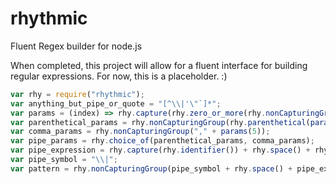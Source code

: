 # rhythmic
Fluent Regex builder for node.js

When completed, this project will allow for a fluent interface for building regular expressions. For now, this is a placeholder. :)

```javascript
var rhy = require("rhythmic");
var anything_but_pipe_or_quote = "[^\\|'\"`]*";
var params = (index) => rhy.capture(rhy.zero_or_more(rhy.nonCapturingGroup(anything_but_pipe_or_quote + rhy.optional(rhy.quoted(".*?",index)))));
var parenthetical_params = rhy.nonCapturingGroup(rhy.parenthetical(params(2)));
var comma_params = rhy.nonCapturingGroup("," + params(5));
var pipe_params = rhy.choice_of(parenthetical_params, comma_params);
var pipe_expression = rhy.capture(rhy.identifier()) + rhy.space() + rhy.optional(rhy.nonCapturingGroup(pipe_params));
var pipe_symbol = "\\|";
var pattern = rhy.nonCapturingGroup(pipe_symbol + rhy.space() + pipe_expression + rhy.space());
```
